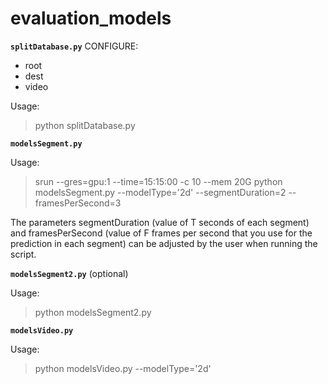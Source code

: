 evaluation_models
========

**`splitDatabase.py`**
CONFIGURE:
- root
- dest
- video

Usage:
>python splitDatabase.py

**`modelsSegment.py`**

Usage:
>srun --gres=gpu:1 --time=15:15:00 -c 10 --mem 20G python modelsSegment.py --modelType='2d' --segmentDuration=2 --framesPerSecond=3
>
The parameters segmentDuration (value of T seconds of each segment) and framesPerSecond (value of F frames per second that you use for the prediction in each segment) can be adjusted by the user when running the script.

**`modelsSegment2.py`** (optional)

Usage:
>python modelsSegment2.py

**`modelsVideo.py`**

Usage:
>python modelsVideo.py --modelType='2d'